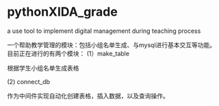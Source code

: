 # pythonXIDA_grade
a use tool to implement digital management during teaching process

一个帮助教学管理的模块：包括小组名单生成、与mysql进行基本交互等功能。 目前正在进行的有两个模块： 
(1）make_table

根据学生小组名单生成表格

(2) connect_db 

作为中间件实现自动化创建表格，插入数据，以及查询操作。
